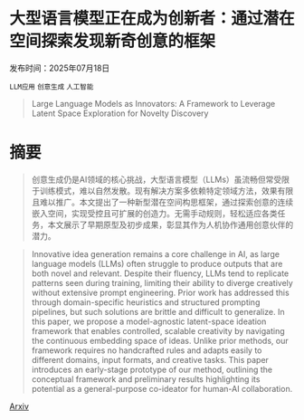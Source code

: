 # 大型语言模型正在成为创新者：通过潜在空间探索发现新奇创意的框架

发布时间：2025年07月18日

`LLM应用` `创意生成` `人工智能`

> Large Language Models as Innovators: A Framework to Leverage Latent Space Exploration for Novelty Discovery

# 摘要

> 创意生成仍是AI领域的核心挑战，大型语言模型（LLMs）虽流畅但常受限于训练模式，难以自然发散。现有解决方案多依赖特定领域方法，效果有限且难以推广。本文提出了一种新型潜在空间构思框架，通过探索创意的连续嵌入空间，实现受控且可扩展的创造力。无需手动规则，轻松适应各类任务，本文展示了早期原型及初步成果，彰显其作为人机协作通用创意伙伴的潜力。

> Innovative idea generation remains a core challenge in AI, as large language models (LLMs) often struggle to produce outputs that are both novel and relevant. Despite their fluency, LLMs tend to replicate patterns seen during training, limiting their ability to diverge creatively without extensive prompt engineering. Prior work has addressed this through domain-specific heuristics and structured prompting pipelines, but such solutions are brittle and difficult to generalize. In this paper, we propose a model-agnostic latent-space ideation framework that enables controlled, scalable creativity by navigating the continuous embedding space of ideas. Unlike prior methods, our framework requires no handcrafted rules and adapts easily to different domains, input formats, and creative tasks. This paper introduces an early-stage prototype of our method, outlining the conceptual framework and preliminary results highlighting its potential as a general-purpose co-ideator for human-AI collaboration.

[Arxiv](https://arxiv.org/abs/2507.13874)
